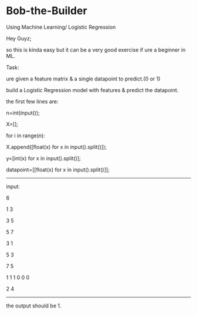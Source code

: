 # Bob-the-Builder
Using Machine Learning/ Logistic Regression

 Hey Guyz;
 
 so this is kinda easy but it can be a very good exercise if ure a beginner in ML.
 
Task:

ure given a feature matrix & a single datapoint to predict.(0 or 1)

build a Logistic Regression model with features & predict the datapoint.

the first few lines are:

n=int(input());

X=[];

for i in range(n):

   X.append([float(x) for x in input().split()]);
  
y=[int(x) for x in input().split()];

datapoint=[[float(x) for x in input().split()]];

************************************************************************

input:

6

1 3

3 5

5 7

3 1

5 3

7 5

1 1 1 0 0 0

2 4

************************************************************************

the output should be 1.


